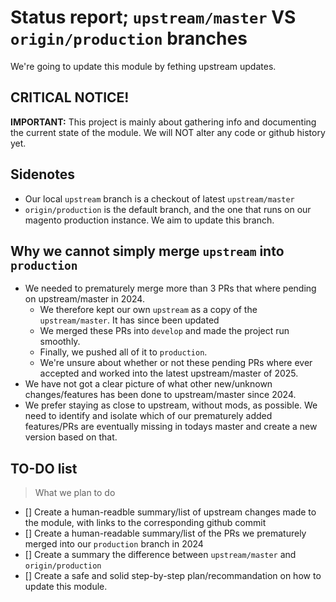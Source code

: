 # Status report; `upstream/master` VS `origin/production` branches

We're going to update this module by fething upstream updates.

## CRITICAL NOTICE!

**IMPORTANT:**
This project is mainly about gathering info and documenting the current state of the module. We will NOT alter any code or github history yet.

## Sidenotes
- Our local `upstream` branch is a checkout of latest `upstream/master`
- `origin/production` is the default branch, and the one that runs on our magento production instance. We aim to update this branch.

## Why we cannot simply merge `upstream` into `production`

- We needed to prematurely merge more than 3 PRs that where pending on upstream/master in 2024. 
  - We therefore kept our own `upstream` as a copy of the `upstream/master`. It has since been updated 
  - We merged these PRs into `develop` and made the project run smoothly.
  - Finally, we pushed all of it to `production`.
  - We're unsure about whether or not these pending PRs where ever accepted and worked into the latest upstream/master of 2025.
- We have not got a clear picture of what other new/unknown changes/features has been done to upstream/master since 2024.
- We prefer staying as close to upstream, without mods, as possible. We need to identify and isolate which of our prematurely added features/PRs are eventually missing in todays master and create a new version based on that.

## TO-DO list

> What we plan to do

- [] Create a human-readble summary/list of upstream changes made to the module, with links to the corresponding github commit
- [] Create a human-readable summary/list of the PRs we prematurely merged into our `production` branch in 2024
- [] Create a summary the difference between `upstream/master` and `origin/production`
- [] Create a safe and solid step-by-step plan/recommandation on how to update this module. 